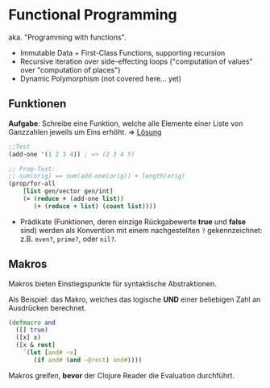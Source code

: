 # Functional Programming

aka. "Programming with functions".

- Immutable Data + First-Class Functions, supporting recursion
- Recursive iteration over side-effecting loops ("computation of values" over "computation of places")
- Dynamic Polymorphism (not covered here... yet)


## Funktionen

**Aufgabe**: Schreibe eine Funktion, welche alle Elemente einer Liste von Ganzzahlen jeweils um Eins erhöht.  => [Lösung](exercises/Exercises.md)
```Clojure
;;Test
(add-one '(1 2 3 4)) ; => (2 3 4 5)

;; Prop-Test:
;; sum(orig) == sum(add-one(orig)) + length(orig)
(prop/for-all
    [list gen/vector gen/int]
    (= (reduce + (add-one list))
       (+ (reduce + list) (count list))))
```

- Prädikate (Funktionen, deren einzige Rückgabewerte  **true** und **false** sind) werden als Konvention mit einem nachgestellten ``?`` gekennzeichnet: z.B. ``even?``, ``prime?``, oder ``nil?``.

## Makros

Makros bieten Einstiegspunkte für syntaktische Abstraktionen.

Als Beispiel: das Makro, welches das logische **UND** einer beliebigen Zahl an Ausdrücken berechnet.

```Clojure
(defmacro and
  ([] true)
  ([x] x)
  ([x & rest]
    `(let [and# ~x]
       (if and# (and ~@rest) and#))))
```

Makros greifen, **bevor** der Clojure Reader die Evaluation durchführt.
